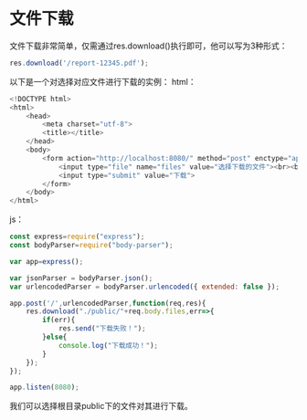 # 文件下载

文件下载非常简单，仅需通过res.download()执行即可，他可以写为3种形式：

```js
res.download('/report-12345.pdf');
```

以下是一个对选择对应文件进行下载的实例：
html：

```js
<!DOCTYPE html>
<html>
	<head>
		<meta charset="utf-8">
		<title></title>
	</head>
	<body>
		<form action="http://localhost:8080/" method="post" enctype="application/x-www-form-urlencoded">
			<input type="file" name="files" value="选择下载的文件"><br><br>
			<input type="submit" value="下载">
		</form>
	</body>
</html>
```


js：

```js
const express=require("express");
const bodyParser=require("body-parser");

var app=express();

var jsonParser = bodyParser.json();
var urlencodedParser = bodyParser.urlencoded({ extended: false });

app.post('/',urlencodedParser,function(req,res){
	res.download("./public/"+req.body.files,err=>{
		if(err){
			res.send("下载失败！");
		}else{
			console.log("下载成功！");
		}
	});
});

app.listen(8080);
```

我们可以选择根目录public下的文件对其进行下载。

